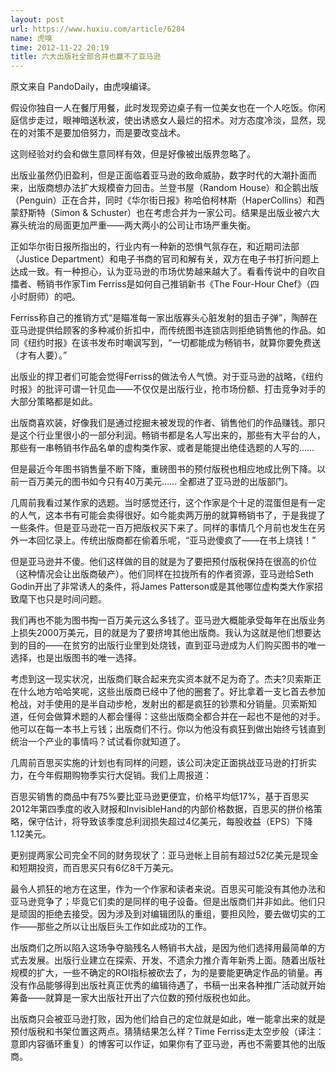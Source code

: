 ```yaml
---
layout: post
url: https://www.huxiu.com/article/6284
name: 虎嗅
time: 2012-11-22 20:19
title: 六大出版社全部合并也赢不了亚马逊
---
```

原文来自 PandoDaily，由虎嗅编译。

假设你独自一人在餐厅用餐，此时发现旁边桌子有一位美女也在一个人吃饭。你闲庭信步走过，眼神暗送秋波，使出诱惑女人最烂的招术。对方态度冷淡，显然，现在的对策不是要加倍努力，而是要改变战术。

这则经验对约会和做生意同样有效，但是好像被出版界忽略了。

出版业虽然仍旧盈利，但是正面临着亚马逊的致命威胁，数字时代的大潮扑面而来，出版商想办法扩大规模奋力回击。兰登书屋（Random House）和企鹅出版（Penguin）正在合并，同时《华尔街日报》称哈伯柯林斯（HaperCollins）和西蒙舒斯特（Simon & Schuster）也在考虑合并为一家公司。结果是出版业被六大寡头统治的局面更加严重——两大两小的公司让市场严重失衡。

正如华尔街日报所指出的，行业内有一种新的恐惧气氛存在，和近期司法部（Justice Department）和电子书商的官司和解有关，双方在电子书打折问题上达成一致。有一种担心，认为亚马逊的市场优势越来越大了。看看传说中的自吹自擂者、畅销书作家Tim Ferriss是如何自己推销新书《The Four-Hour Chef》（四小时厨师）的吧。

Ferriss称自己的推销方式“是瞄准每一家出版寡头心脏发射的狙击子弹”，陶醉在亚马逊提供给顾客的多种减价折扣中，而传统图书连锁店则拒绝销售他的作品。如同《纽约时报》在该书发布时嘲讽写到，“一切都能成为畅销书，就算你要免费送（才有人要）。”

出版业的捍卫者们可能会觉得Ferriss的做法令人气愤。对于亚马逊的战略，《纽约时报》的批评可谓一针见血——不仅仅是出版行业，抢市场份额、打击竞争对手的大部分策略都是如此。

出版商喜欢装，好像我们是通过挖掘未被发现的作者、销售他们的作品赚钱。那只是这个行业里很小的一部分利润。畅销书都是名人写出来的，那些有大平台的人，那些有一串畅销书作品名单的虚构类作家、或者是能提出绝佳选题的人写的……

但是最近今年图书销售量不断下降，重磅图书的预付版税也相应地成比例下降。以前一百万美元的图书如今只有40万美元…… 全都进了亚马逊的出版部门。

几周前我看过某作家的选题。当时感觉还行，这个作家是个十足的混蛋但是有一定的人气，这本书有可能会卖得很好。如今能卖两万册的就算畅销书了，于是我提了一些条件。但是亚马逊花一百万把版权买下来了。同样的事情几个月前也发生在另外一本回忆录上。传统出版商都在偷着乐呢，“亚马逊傻疯了——在书上烧钱！”

但是亚马逊并不傻。他们这样做的目的就是为了要把预付版税保持在很高的价位（这种情况会让出版商破产）。他们同样在拉拢所有的作者资源，亚马逊给Seth Godin开出了非常诱人的条件，将James Patterson或是其他哪位虚构类大作家招致麾下也只是时间问题。

我们再也不能为图书掏一百万美元这么多钱了。亚马逊大概能承受每年在出版业务上损失2000万美元，目的就是为了要挤垮其他出版商。我认为这就是他们想要达到的目的——在贫穷的出版行业里到处烧钱，直到亚马逊成为人们购买图书的唯一选择，也是出版图书的唯一选择。

考虑到这一现实状况，出版商们联合起来充实资本就不足为奇了。杰夫?贝索斯正在什么地方哈哈笑呢，这些出版商已经中了他的圈套了。好比拿着一支匕首去参加枪战，对手使用的是半自动步枪，发射出的都是疯狂的钞票和分销量。贝索斯知道，任何会做算术题的人都会懂得：这些出版商全都合并在一起也不是他的对手。他可以在每一本书上亏钱；出版商们不行。你以为他没有疯狂到做出始终亏钱直到统治一个产业的事情吗？试试看你就知道了。

几周前百思买实施的计划也有同样的问题，该公司决定正面挑战亚马逊的打折实力，在今年假期购物季实行大促销。我们上周报道：

百思买销售的商品中有75%要比亚马逊更便宜，价格平均低17%，基于百思买2012年第四季度的收入财报和InvisibleHand的内部价格数据，百思买的拼价格策略，保守估计，将导致该季度总利润损失超过4亿美元，每股收益（EPS）下降1.12美元。

更别提两家公司完全不同的财务现状了：亚马逊帐上目前有超过52亿美元是现金和短期投资，而百思买只有6亿8千万美元。

最令人抓狂的地方在这里，作为一个作家和读者来说。百思买可能没有其他办法和亚马逊竞争了；毕竟它们卖的是同样的电子设备。但是出版商们并非如此。他们只是顽固的拒绝去接受。因为涉及到对编辑团队的重组，要担风险，要去做切实的工作——那些之所以让出版巨头工作如此成功的工作。

出版商们之所以陷入这场争夺脑残名人畅销书大战，是因为他们选择用最简单的方式去发展。出版行业建立在探索、开发、不遗余力推介青年新秀上面。随着出版社规模的扩大，一些不确定的ROI指标被砍去了，为的是要能更确定作品的销量。再没有作品能够得到出版社真正优秀的编辑待遇了，书稿一出来各种推广活动就开始筹备——就算是一家大出版社开出了六位数的预付版税也如此。

出版商只会被亚马逊打败，因为他们给自己的定位就是如此，唯一能拿出来的就是预付版税和书架位置这两点。猜猜结果怎么样？Time Ferriss走太空步般（译注：意即内容循环重复）的博客可以作证，如果你有了亚马逊，再也不需要其他的出版商。

